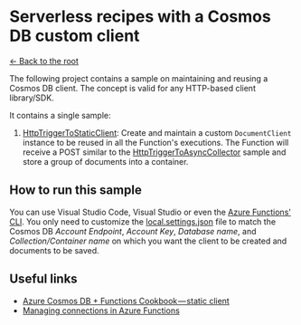 # Serverless recipes with a Cosmos DB custom client
[<- Back to the root](../README.md)

The following project contains a sample on maintaining and reusing a Cosmos DB client. The concept is valid for any HTTP-based client library/SDK.

It contains a single sample:

1. [HttpTriggerToStaticClient](./src/HttpTriggerToStaticClient.cs): Create and maintain a custom `DocumentClient` instance to be reused in all the Function's executions. The Function will receive a POST similar to the [HttpTriggerToAsyncCollector](../cosmosdboutputbindings/src/HttpTriggerToAsyncCollector.cs) sample and store a group of documents into a container.

## How to run this sample

You can use Visual Studio Code, Visual Studio or even the [Azure Functions' CLI](https://github.com/Azure/azure-functions-core-tools). You only need to customize the [local.settings.json](./src/local.settings.json) file to match the Cosmos DB *Account Endpoint*, *Account Key*, *Database name*, and *Collection/Container name* on which you want the client to be created and documents to be saved.

## Useful links

* [Azure Cosmos DB + Functions Cookbook — static client](https://medium.com/@Ealsur/azure-cosmos-db-functions-cookbook-static-client-874072aef28e)
* [Managing connections in Azure Functions](https://github.com/Azure/azure-functions-host/wiki/Managing-Connections)